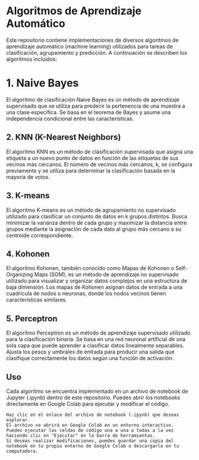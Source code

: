 # Algoritmos de Aprendizaje Automático

Este repositorio contiene implementaciones de diversos algoritmos de aprendizaje automático (machine learning) utilizados para tareas de clasificación, agrupamiento y predicción. A continuación se describen los algoritmos incluidos:

# 1. Naive Bayes

El algoritmo de clasificación Naive Bayes es un método de aprendizaje supervisado que se utiliza para predecir la pertenencia de una muestra a una clase específica. Se basa en el teorema de Bayes y asume una independencia condicional entre las características.

## 2. KNN (K-Nearest Neighbors)

El algoritmo KNN es un método de clasificación supervisada que asigna una etiqueta a un nuevo punto de datos en función de las etiquetas de sus vecinos más cercanos. El número de vecinos más cercanos, k, se configura previamente y se utiliza para determinar la clasificación basada en la mayoría de votos.

## 3. K-means

El algoritmo K-means es un método de agrupamiento no supervisado utilizado para clasificar un conjunto de datos en k grupos distintos. Busca minimizar la varianza dentro de cada grupo y maximizar la distancia entre grupos mediante la asignación de cada dato al grupo más cercano a su centroide correspondiente.

## 4. Kohonen

El algoritmo Kohonen, también conocido como Mapas de Kohonen o Self-Organizing Maps (SOM), es un método de aprendizaje no supervisado utilizado para visualizar y organizar datos complejos en una estructura de baja dimensión. Los mapas de Kohonen asignan datos de entrada a una cuadrícula de nodos o neuronas, donde los nodos vecinos tienen características similares.

## 5. Perceptron

El algoritmo Perceptron es un método de aprendizaje supervisado utilizado para la clasificación binaria. Se basa en una red neuronal artificial de una sola capa que puede aprender a clasificar datos linealmente separables. Ajusta los pesos y umbrales de entrada para producir una salida que clasifique correctamente los datos según una función de activación.

## Uso

Cada algoritmo se encuentra implementado en un archivo de notebook de Jupyter (.ipynb) dentro de este repositorio. Puedes abrir los notebooks directamente en Google Colab para ejecutar y modificar el código.

    Haz clic en el enlace del archivo de notebook (.ipynb) que deseas explorar.
    El archivo se abrirá en Google Colab en un entorno interactivo.
    Puedes ejecutar las celdas de código una a una o todas a la vez haciendo clic en "Ejecutar" en la barra de herramientas.
    Si deseas realizar modificaciones, puedes guardar una copia del notebook en tu propio entorno de Google Colab o descargarlo en tu computadora.
